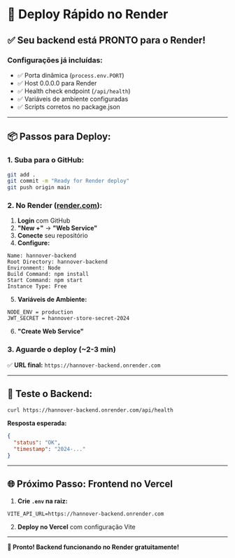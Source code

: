 # 🚀 Deploy Rápido no Render

## ✅ Seu backend está PRONTO para o Render!

### **Configurações já incluídas:**
- ✅ Porta dinâmica (`process.env.PORT`)
- ✅ Host 0.0.0.0 para Render
- ✅ Health check endpoint (`/api/health`)
- ✅ Variáveis de ambiente configuradas
- ✅ Scripts corretos no package.json

---

## 📦 Passos para Deploy:

### **1. Suba para o GitHub:**
```bash
git add .
git commit -m "Ready for Render deploy"
git push origin main
```

### **2. No Render ([render.com](https://render.com)):**

1. **Login** com GitHub
2. **"New +"** → **"Web Service"**
3. **Conecte** seu repositório
4. **Configure:**

```
Name: hannover-backend
Root Directory: hannover-backend
Environment: Node
Build Command: npm install
Start Command: npm start
Instance Type: Free
```

5. **Variáveis de Ambiente:**
```
NODE_ENV = production
JWT_SECRET = hannover-store-secret-2024
```

6. **"Create Web Service"**

### **3. Aguarde o deploy (~2-3 min)**

✅ **URL final:** `https://hannover-backend.onrender.com`

---

## 🧪 Teste o Backend:

```bash
curl https://hannover-backend.onrender.com/api/health
```

**Resposta esperada:**
```json
{
  "status": "OK",
  "timestamp": "2024-..."
}
```

---

## 🌐 Próximo Passo: Frontend no Vercel

1. **Crie `.env` na raiz:**
```env
VITE_API_URL=https://hannover-backend.onrender.com
```

2. **Deploy no Vercel** com configuração Vite

---

**🎉 Pronto! Backend funcionando no Render gratuitamente!** 